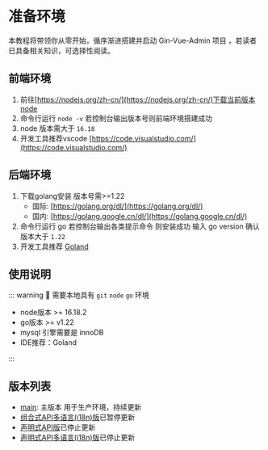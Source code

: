 
# 准备环境

本教程将带领你从零开始，循序渐进搭建并启动 Gin-Vue-Admin 项目 ，若读者已具备相关知识，可选择性阅读。


## 前端环境

1. 前往[https://nodejs.org/zh-cn/](https://nodejs.org/zh-cn/)下载当前版本node 
2. 命令行运行 ```node -v``` 若控制台输出版本号则前端环境搭建成功 
3. node 版本需大于 `16.18`
4. 开发工具推荐vscode [https://code.visualstudio.com/](https://code.visualstudio.com/)

## 后端环境

1. 下载golang安装 版本号需>=1.22
    - 国际: [https://golang.org/dl/](https://golang.org/dl/)
    - 国内: [https://golang.google.cn/dl/](https://golang.google.cn/dl/)
2. 命令行运行 go 若控制台输出各类提示命令 则安装成功 输入 go version 确认版本大于 `1.22`
3. 开发工具推荐 [Goland](https://www.jetbrains.com/go/)

## 使用说明

::: warning 🧁 需要本地具有 `git` `node` `go` 环境
- node版本 >= 16.18.2
- go版本 >= v1.22
- mysql 引擎需要是  <span class="bg-red-600 text-white rounded font-medium dark:bg-red-500 px-1" >innoDB</span>
- IDE推荐：Goland

:::

## 版本列表

- [main](https://github.com/flipped-aurora/gin-vue-admin/tree/main): 主版本 用于生产环境，持续更新
- [组合式API多语言(i18n)版](https://github.com/flipped-aurora/gin-vue-admin/tree/i18n-dev-new)已暂停更新
- [声明式API版](https://github.com/flipped-aurora/gin-vue-admin/tree/v2.4.x)已停止更新
- [声明式API多语言(i18n)版](https://github.com/flipped-aurora/gin-vue-admin/tree/i18n-dev)已停止更新

